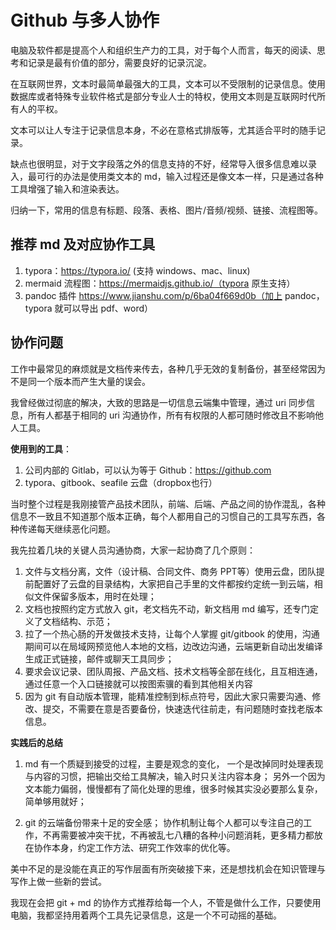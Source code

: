 # Github 与多人协作



电脑及软件都是提高个人和组织生产力的工具，对于每个人而言，每天的阅读、思考和记录是最有价值的部分，需要良好的记录沉淀。

在互联网世界，文本时最简单最强大的工具，文本可以不受限制的记录信息。使用数据库或者特殊专业软件格式是部分专业人士的特权，使用文本则是互联网时代所有人的平权。

文本可以让人专注于记录信息本身，不必在意格式排版等，尤其适合平时的随手记录。

缺点也很明显，对于文字段落之外的信息支持的不好，经常导入很多信息难以录入，最可行的办法是使用类文本的 md，输入过程还是像文本一样，只是通过各种工具增强了输入和渲染表达。

归纳一下，常用的信息有标题、段落、表格、图片/音频/视频、链接、流程图等。



## 推荐 md 及对应协作工具

1.   typora：https://typora.io/ (支持 windows、mac、linux)
2.   mermaid 流程图：https://mermaidjs.github.io/（typora 原生支持）
3.   pandoc 插件 https://www.jianshu.com/p/6ba04f669d0b（加上 pandoc，typora 就可以导出 pdf、word）





## 协作问题

工作中最常见的麻烦就是文档传来传去，各种几乎无效的复制备份，甚至经常因为不是同一个版本而产生大量的误会。

我曾经做过彻底的解决，大致的思路是一切信息云端集中管理，通过 uri 同步信息，所有人都基于相同的 uri 沟通协作，所有有权限的人都可随时修改且不影响他人工具。

**使用到的工具**：

1.   公司内部的 Gitlab，可以认为等于 Github：https://github.com
2.   typora、gitbook、seafile 云盘（dropbox也行）



当时整个过程是我刚接管产品技术团队，前端、后端、产品之间的协作混乱，各种信息不一致且不知道那个版本正确，每个人都用自己的习惯自己的工具写东西，各种传递每天继续恶化问题。

我先拉着几块的关键人员沟通协商，大家一起协商了几个原则：

1.   文件与文档分离，文件（设计稿、合同文件、商务 PPT等）使用云盘，团队提前配置好了云盘的目录结构，大家把自己手里的文件都按约定统一到云端，相似文件保留多版本，用时在处理；
2.   文档也按照约定方式放入 git，老文档先不动，新文档用 md 编写，还专门定义了文档结构、示范；
3.   拉了一个热心肠的开发做技术支持，让每个人掌握 git/gitbook 的使用，沟通期间可以在局域网预览他人本地的文档，边改边沟通，云端更新自动出发编译生成正式链接，邮件或聊天工具同步；
4.   要求会议记录、团队周报、产品文档、技术文档等全部在线化，且互相连通，通过任意一个入口链接就可以按图索骥的看到其他相关内容
5.   因为 git 有自动版本管理，能精准控制到标点符号，因此大家只需要沟通、修改、提交，不需要在意是否要备份，快速迭代往前走，有问题随时查找老版本信息。



**实践后的总结**

1.   md 有一个质疑到接受的过程，主要是观念的变化，
     一个是改掉同时处理表现与内容的习惯，把输出交给工具解决，输入时只关注内容本身；
     另外一个因为文本能力偏弱，慢慢都有了简化处理的思维，很多时候其实没必要那么复杂，简单够用就好；

2.   git 的云端备份带来十足的安全感；
     协作机制让每个人都可以专注自己的工作，不再需要被冲突干扰，不再被乱七八糟的各种小问题消耗，更多精力都放在协作本身，约定工作方法、研究工作效率的优化等。

     

美中不足的是没能在真正的写作层面有所突破接下来，还是想找机会在知识管理与写作上做一些新的尝试。



我现在会把 git + md 的协作方式推荐给每一个人，不管是做什么工作，只要使用电脑，我都坚持用着两个工具先记录信息，这是一个不可动摇的基础。